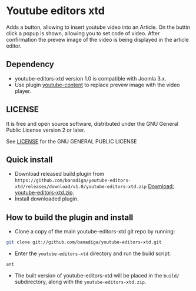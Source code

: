 # Youtube editors xtd

Adds a button, allowing to insert youtube video into an Article. On the buttin click a popup is shown, allowing you to set code of video. After confirmation the prevew image of the video is being displayed in the article editor.


## Dependency
* youtube-editors-xtd version 1.0 is compatible with Joomla 3.x.
* Use plugin [youtube-content](https://github.com/banadiga/youtube-content) to replace prevew image with the video player.


## LICENSE

It is free and open source software, distributed under the GNU General Public License version 2 or later.

See [LICENSE](https://raw.githubusercontent.com/banadiga/youtube-editors-xtd/master/LICENSE) for the GNU GENERAL PUBLIC LICENSE


## Quick install

* Download released build plugin from ```https://github.com/banadiga/youtube-editors-xtd/releases/download/v1.0/youtube-editors-xtd.zip``` [Download: youtube-editors-xtd.zip](https://github.com/banadiga/youtube-editors-xtd/releases/download/v1.0/youtube-editors-xtd.zip).
* Install downloaded plugin.


## How to build the plugin and install

* Clone a copy of the main youtube-editors-xtd git repo by running:	
```bash
git clone git://github.com/banadiga/youtube-editors-xtd.git
```
* Enter the `youtube-editors-xtd` directory and run the build script:
```bash
ant
```
* The built version of youtube-editors-xtd will be placed in the `build/` subdirectory, along with the `youtube-editors-xtd.zip`.
